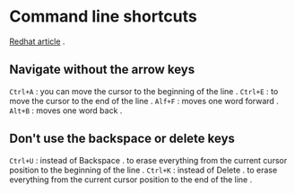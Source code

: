 # Command line shortcuts

[Redhat article](https://www.redhat.com/en/blog/shortcuts-command-line-navigation) .

## Navigate without the arrow keys

`Ctrl+A` : you can move the cursor to the beginning of the line .
`Ctrl+E` : to move the cursor to the end of the line .
`Alf+F` : moves one word forward .
`Alt+B` : moves one word back .

## Don't use the backspace or delete keys

`Ctrl+U` : instead of Backspace . to erase everything from the current cursor position to the beginning of the line .
`Ctrl+K` : instead of Delete . to erase everything from the current cursor position to the end of the line .


